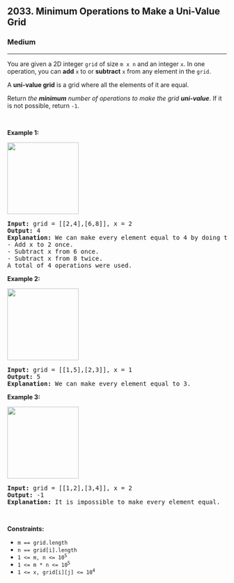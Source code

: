 <h2>2033. Minimum Operations to Make a Uni-Value Grid</h2><h3>Medium</h3><hr><div><p>You are given a 2D integer <code>grid</code> of size <code>m x n</code> and an integer <code>x</code>. In one operation, you can <strong>add</strong> <code>x</code> to or <strong>subtract</strong> <code>x</code> from any element in the <code>grid</code>.</p>

<p>A <strong>uni-value grid</strong> is a grid where all the elements of it are equal.</p>

<p>Return <em>the <strong>minimum</strong> number of operations to make the grid <strong>uni-value</strong></em>. If it is not possible, return <code>-1</code>.</p>

<p>&nbsp;</p>
<p><strong>Example 1:</strong></p>
<img alt="" src="https://assets.leetcode.com/uploads/2021/09/21/gridtxt.png" style="width: 164px; height: 165px;">
<pre><strong>Input:</strong> grid = [[2,4],[6,8]], x = 2
<strong>Output:</strong> 4
<strong>Explanation:</strong> We can make every element equal to 4 by doing the following: 
- Add x to 2 once.
- Subtract x from 6 once.
- Subtract x from 8 twice.
A total of 4 operations were used.
</pre>

<p><strong>Example 2:</strong></p>
<img alt="" src="https://assets.leetcode.com/uploads/2021/09/21/gridtxt-1.png" style="width: 164px; height: 165px;">
<pre><strong>Input:</strong> grid = [[1,5],[2,3]], x = 1
<strong>Output:</strong> 5
<strong>Explanation:</strong> We can make every element equal to 3.
</pre>

<p><strong>Example 3:</strong></p>
<img alt="" src="https://assets.leetcode.com/uploads/2021/09/21/gridtxt-2.png" style="width: 164px; height: 165px;">
<pre><strong>Input:</strong> grid = [[1,2],[3,4]], x = 2
<strong>Output:</strong> -1
<strong>Explanation:</strong> It is impossible to make every element equal.
</pre>

<p>&nbsp;</p>
<p><strong>Constraints:</strong></p>

<ul>
	<li><code>m == grid.length</code></li>
	<li><code>n == grid[i].length</code></li>
	<li><code>1 &lt;= m, n &lt;= 10<sup>5</sup></code></li>
	<li><code>1 &lt;= m * n &lt;= 10<sup>5</sup></code></li>
	<li><code>1 &lt;= x, grid[i][j] &lt;= 10<sup>4</sup></code></li>
</ul>
</div>